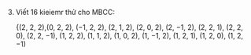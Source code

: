 3. Viết 16 kieiemr thử cho MBCC:

    {(2, 2, 2),(0, 2, 2), (−1, 2, 2),
    (2, 1, 2), (2, 0, 2), (2, −1, 2),
    (2, 2, 1), (2, 2, 0), (2, 2, −1),
    (1, 2, 2), (1, 1, 2), (1, 0, 2),
    (1, −1, 2), (1, 2, 1), (1, 2, 0), (1, 2, −1)
